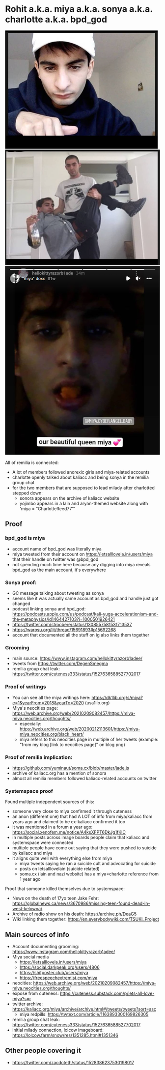 # Rohit a.k.a. miya a.k.a. sonya a.k.a. charlotte a.k.a. bpd_god


![](miya1.png)
![](miya2.jpeg)
![](miya3.jpeg)

All of remilia is connected:
- A lot of members followed anorexic girls and miya-related accounts
- charlotte openly talked about kaliacc and being sonya in the remilia group chat
- for the two members that are supposed to lead milady after charlotted stepped down:
  - sonora appears on the archive of kaliacc website
  - yojimbo appears in a lain and aryan-themed website along with 'miya = "CharlotteReed77"'

## Proof

### bpd_god is miya
- account name of bpd_god was literally miya
- miya tweeted from their account on https://letsalllovela.in/users/miya that their handle on twitter was @bpd_god
- not spending much time here because any digging into miya reveals bpd_god as the main account, it's everywhere

### Sonya proof:
- GC message talking about tweeting as sonya
- seems like it was actually same account as bpd_god and handle just got changed
- podcast linking sonya and bpd_god: https://podcasts.apple.com/us/podcast/kali-yuga-accelerationism-and-the-metaphysics/id1464427103?i=1000501926421
- https://twitter.com/stroobere/status/1308557581531713537
- https://warosu.org/lit/thread/15691893#p15692268
- account that documented all the stuff on ig also links them together

### Grooming
- main source: https://www.instagram.com/hellokittyrazorb1adee/
- tweets from https://twitter.com/DegenSmegma
- remilia group chat leak: https://twitter.com/cuteness333/status/1527636588527702017

### Proof of writings
- You can see all the miya writings here: https://dk1lib.org/s/miya?e=1&yearFrom=2018&yearTo=2020 (usa1lib.org)
- Miya's neocities page: https://web.archive.org/web/20210209082457/https://miya-miya.neocities.org/thoughts/
    - especially: https://web.archive.org/web/20200212113601/https://miya-miya.neocities.org/black_heart/
    - miya refers to this neocities page in multiple of her tweets (example: "from my blog [link to neocities page]" on blog.png)

### Proof of remilia implication:
- https://github.com/yuminaut/soma.cx/blob/master/jade.js
- archive of kaliacc.org has a mention of sonora 
- almost all remilia members followed kaliacc-related accounts on twitter

### Systemspace proof
Found multiple independent sources of this:
- someone very close to miya confirmed it through cuteness
- an anon (different one) that had A LOT of info from miya/kaliacc from years ago and claimed to be ex-kaliacc confirmed it too
- it was mentioned in a forum a year ago: https://social.xenofem.me/notice/A4ksXFPT6DkJg1fKIC
- in multiple posts across image boards people claim that kaliacc and systemspace were connected
- multiple people have come out saying that they were pushed to suicide by kaliacc and miya
- it aligns quite well with everything else from miya
    - miya tweets saying he ran a suicide cult and advocating for suicide
    - posts on letsalllovelain (suicide related)
    - soma.cx (lain and nazi website) has a miya=charlotte reference from 1 year ago

Proof that someone killed themselves due to systemspace:
- News on the death of 17yo teen Jake Fehr: https://globalnews.ca/news/3670986/missing-teen-found-dead-in-west-kelowna/
- Archive of radio show on his death: https://archive.ph/DeaG5
- Wiki linking them together: https://en.everybodywiki.com/TSUKI_Project

## Main sources of info
- Account documenting grooming: https://www.instagram.com/hellokittyrazorb1adee/
- Miya social media
  - https://letsalllovela.in/users/miya
  - https://social.darkpeak.org/users/4806
  - https://shitposter.club/users/miya
  - https://freespeechextremist.com/miya
- neocities: https://web.archive.org/web/20210209082457/https://miya-miya.neocities.org/thoughts/
- expose from cuteness: https://cuteness.substack.com/p/lets-all-love-miya?s=r <!-- https://archive.ph/W59Pr -->
- twitter archive: https://kaliacc.org/miya/archive/archive.html#/tweets/tweets?sort=asc
  - miya redpills: https://twtext.com/article/1163893300169826305   <!-- https://archive.ph/QwkPT -->
- remilia group chat leak: https://twitter.com/cuteness333/status/1527636588527702017
- initial milady connection, lolcow imageboard: https://lolcow.farm/snow/res/1351285.html#1351346

## Other people covering it
- https://twitter.com/zacdoteth/status/1528386237530198017